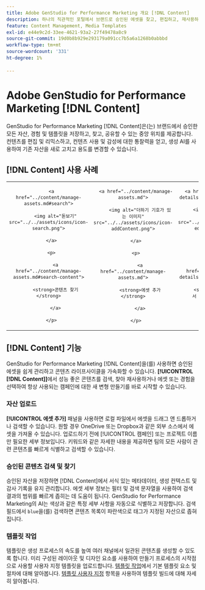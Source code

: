 ```yaml
---
title: Adobe GenStudio for Performance Marketing 개요 [!DNL Content]
description: 하나의 직관적인 포털에서 브랜드로 승인된 에셋을 찾고, 편집하고, 재사용하고, 공유하는 방법에 대해 알아봅니다.
feature: Content Management, Media Templates
exl-id: e44e9c2d-33ee-4621-93a2-27f49478a8c9
source-git-commit: 19d0b8b929e293179a091cc7b5a6a1268b0abbbd
workflow-type: tm+mt
source-wordcount: '331'
ht-degree: 1%

---
```


# Adobe GenStudio for Performance Marketing [!DNL Content]

GenStudio for Performance Marketing [!DNL Content]은(는) 브랜드에서 승인한 모든 자산, 경험 및 템플릿을 저장하고, 찾고, 공유할 수 있는 중앙 위치를 제공합니다. 컨텐츠를 편집 및 리믹스하고, 컨텐츠 사용 및 감성에 대한 통찰력을 얻고, 생성 AI를 사용하여 기존 자산을 새로 고치고 용도를 변경할 수 있습니다.

## [!DNL Content] 사용 사례

<table style="table-layout:fixed">

<tr style="border: 0;">

   <td align="center" valign="top" width="100">

      <a href="../content/manage-assets.md#search">

         <img alt="돋보기" src="../../assets/icons/icon-search.png">

      </a>

      <p>

         <a href="../content/manage-assets.md#search-content">

         <strong>콘텐츠 찾기</strong>

         </a>

      </p>

   </td>

   <td align="center" valign="top" width="100">

      <a href="../content/manage-assets.md">

         <img alt="더하기 기호가 있는 이미지" src="../../assets/icons/icon-addContent.png">

      </a>

      <p>

         <a href="../content/manage-assets.md">

         <strong>에셋 추가</strong>

         </a>

      </p>

   </td>

   <td align="center" valign="top" width="100">

      <a href="../content/asset-details.md#edit-in-express">

         <img alt="Adobe Express에서 편집" src="../../assets/icons/icon-editExpress.png">

      </a>

      <p>

         <a href="../content/asset-details.md#edit-in-express">

         <strong>Adobe Express에서 에셋 편집</strong>

         </a>

      </p>

   </td>

   <td align="center" valign="top" width="100">

      <a href="../content/customize-template.md">

         <img alt="자산의 번개" src="../../assets/icons/icon-template.png">

      </a>

      <p>

         <a href="../content/customize-template.md">

         <strong>템플릿 사용자 지정</strong>

         </a>

      </p>

   </td>

   <td align="center" valign="top" width="100">

      <a href="../content/use-templates.md">

         <img alt="더하기 기호가 있는 자산의 번개" src="../../assets/icons/icon-addTemplate.png">

      </a>

      <p>

         <a href="../content/use-templates.md#upload-a-template">

         <strong>템플릿 업로드</strong>

         </a>

      </p>

   </td>

</tr>

</table>

## [!DNL Content] 기능

GenStudio for Performance Marketing [!DNL Content]을(를) 사용하면 승인된 에셋을 쉽게 관리하고 콘텐츠 라이프사이클을 가속화할 수 있습니다. **[!UICONTROL [!DNL Content]]**&#x200B;에서 성능 좋은 콘텐츠를 검색, 찾아 재사용하거나 에셋 또는 경험을 선택하여 항상 사용되는 캠페인에 대한 새 변형 만들기를 바로 시작할 수 있습니다.

### 자산 업로드

**[!UICONTROL 에셋 추가]** 패널을 사용하면 로컬 파일에서 에셋을 드래그 앤 드롭하거나 검색할 수 있습니다. 원할 경우 OneDrive 또는 Dropbox과 같은 외부 소스에서 에셋을 가져올 수 있습니다. 업로드하기 전에 [!UICONTROL 캠페인] 또는 프로젝트 이름만 필요한 세부 정보입니다. 키워드와 같은 자세한 내용을 제공하면 팀의 모든 사람이 관련 콘텐츠를 빠르게 식별하고 검색할 수 있습니다.

### 승인된 콘텐츠 검색 및 찾기

승인된 자산을 저장하면 [!DNL Content]에서 서식 있는 메타데이터, 생성 컨텍스트 및 감사 기록을 유지 관리합니다. 에셋 세부 정보는 필터 및 검색 문자열을 사용하여 검색 결과의 범위를 빠르게 좁히는 데 도움이 됩니다. GenStudio for Performance Marketing의 AI는 색상과 같은 특정 세부 사항을 자동으로 식별하고 저장합니다. 검색 필드에서 `blue`을(를) 검색하면 콘텐츠 목록이 파란색으로 태그가 지정된 자산으로 좁혀집니다.

### 템플릿 작업

템플릿은 생성 프로세스의 속도를 높여 여러 채널에서 일관된 콘텐츠를 생성할 수 있도록 합니다. 미리 구성된 레이아웃 및 디자인 요소를 사용하여 만들기 프로세스의 시작점으로 사용할 사용자 지정 템플릿을 업로드합니다. [템플릿 작업](use-templates.md)에서 기본 템플릿 요소 및 절차에 대해 알아봅니다. [템플릿 사용자 지정](customize-template.md) 항목을 사용하여 템플릿 빌드에 대해 자세히 알아봅니다.
